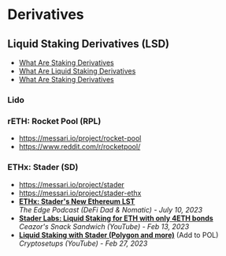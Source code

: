 # Derivatives

## Liquid Staking Derivatives (LSD)

- [What Are Staking Derivatives](https://medium.com/citadel-one/what-are-staking-derivatives-8fd86ed315a2)
- [What Are Liquid Staking Derivatives](https://www.datawallet.com/crypto/what-are-liquid-staking-derivatives)
- [What Are Staking Derivatives](https://limechain.tech/blog/liquid-staking-derivatives-explained/)

### Lido

### rETH: Rocket Pool (RPL)

- https://messari.io/project/rocket-pool
- https://www.reddit.com/r/rocketpool/

### ETHx: Stader (SD)

- https://messari.io/project/stader
- https://messari.io/project/stader-ethx
- [**ETHx: Stader's New Ethereum LST**](https://www.youtube.com/watch?v=tTlCnc8sjd0)
  <br/>_The Edge Podcast (DeFi Dad & Nomatic) - July 10, 2023_
- [**Stader Labs: Liquid Staking for ETH with only 4ETH bonds**](https://www.youtube.com/watch?v=Sn0q4cW6opU)
  <br/>_Ceazor's Snack Sandwich (YouTube) - Feb 13, 2023_
- [**Liquid Staking with Stader (Polygon and more)**](https://www.youtube.com/watch?v=V0W8abretag) (Add to POL)
  <br/>_Cryptosetups (YouTube) - Feb 27, 2023_
